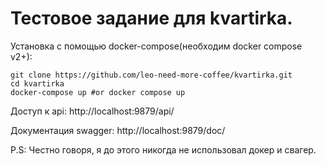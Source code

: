 # Тестовое задание для kvartirka.

Установка с помощью docker-compose(необходим docker compose v2+):
```
git clone https://github.com/leo-need-more-coffee/kvartirka.git
cd kvartirka
docker-compose up #or docker compose up
```
Доступ к api:
     http://localhost:9879/api/

Документация swagger:
     http://localhost:9879/doc/

P.S:
Честно говоря, я до этого никогда не использовал докер и свагер.

